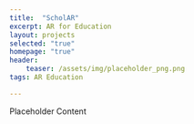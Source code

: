 ```yaml
---
title:  "ScholAR"
excerpt: AR for Education
layout: projects
selected: "true"
homepage: "true"
header:
    teaser: /assets/img/placeholder_png.png
tags: AR Education 

---
```


Placeholder Content

